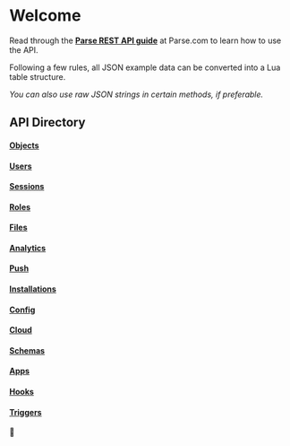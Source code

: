 <style>.codehilite{padding-top:2px;padding-bottom:6px;}</style>

# Welcome

Read through the [__Parse REST API guide__](https://www.parse.com/docs/rest/guide) at Parse.com to learn how to use the API.

Following a few rules, all JSON example data can be converted into a Lua table structure.

*You can also use raw JSON strings in certain methods, if preferable.*

## API Directory

#### [Objects](API_Objects.md)
#### [Users](API_Users.md)
#### [Sessions](API_Sessions.md)
#### [Roles](API_Roles.md)
#### [Files](API_Files.md)
#### [Analytics](API_Analytics.md)
#### [Push](API_Push.md)
#### [Installations](API_Installations.md)
#### [Config](API_Config.md)
#### [Cloud](API_Cloud.md)
#### [Schemas](API_Schemas.md)
#### [Apps](API_Apps.md)
#### [Hooks](API_Hooks.md)
#### [Triggers](API_Triggers.md)

:elephant:
